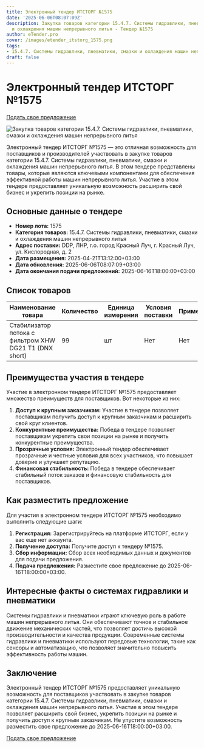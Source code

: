```yaml
---
title: Электронный тендер ИТСТОРГ №1575
date: '2025-06-06T08:07:09Z'
description: Закупка товаров категории 15.4.7. Системы гидравлики, пневматики, смазки
  и охлаждения машин непрерывного литья - Тендер №1575
author: eTender.pro
cover: /images/etender_itstorg_1575.png
tags:
- 15.4.7. Системы гидравлики, пневматики, смазки и охлаждения машин непрерывного литья
draft: false
---
```

# Электронный тендер ИТСТОРГ №1575

[Подать свое предложение](https://itstorg.ru/tender-1575?utm_source=etender)

![Закупка товаров категории 15.4.7. Системы гидравлики, пневматики, смазки и охлаждения машин непрерывного литья](/images/etender_itstorg_1575.png)

Электронный тендер ИТСТОРГ №1575 — это отличная возможность для поставщиков и производителей участвовать в закупке товаров категории 15.4.7. Системы гидравлики, пневматики, смазки и охлаждения машин непрерывного литья. В этом тендере представлены товары, которые являются ключевыми компонентами для обеспечения эффективной работы машин непрерывного литья. Участие в этом тендере предоставляет уникальную возможность расширить свой бизнес и укрепить позиции на рынке.

## Основные данные о тендере

- **Номер лота:** 1575
- **Категория товаров:** 15.4.7. Системы гидравлики, пневматики, смазки и охлаждения машин непрерывного литья
- **Адрес поставки:** DDP, ЛНР, г.о. город Красный Луч, г. Красный Луч, ул. Кислородная, д. 2
- **Дата размещения:** 2025-04-21T13:12:00+03:00
- **Дата обновления:** 2025-06-06T08:07:09+03:00
- **Дата окончания подачи предложений:** 2025-06-16T18:00:00+03:00

## Список товаров

| Наименование товара                                                                 | Количество | Единица измерения | Условия поставки | Примечания |
|-------------------------------------------------------------------------------------|------------|------------------|------------------|-------------|
| Стабилизатор потока с фильтром XHW DG21 T1   (DNX short)                            | 99         | шт               | Нет              | Нет          |

## Преимущества участия в тендере

Участие в электронном тендере ИТСТОРГ №1575 предоставляет множество преимуществ для поставщиков. Вот некоторые из них:

1. **Доступ к крупным заказчикам:** Участие в тендере позволяет поставщикам получить доступ к крупным заказчикам и расширить свой круг клиентов.
2. **Конкурентные преимущества:** Победа в тендере позволяет поставщикам укрепить свои позиции на рынке и получить конкурентные преимущества.
3. **Прозрачные условия:** Электронный тендер обеспечивает прозрачные и честные условия для всех участников, что повышает доверие и улучшает репутацию.
4. **Финансовая стабильность:** Победа в тендере обеспечивает стабильный поток заказов и финансовую стабильность для поставщиков.

## Как разместить предложение

Для участия в электронном тендере ИТСТОРГ №1575 необходимо выполнить следующие шаги:

1. **Регистрация:** Зарегистрируйтесь на платформе ИТСТОРГ, если у вас еще нет аккаунта.
2. **Получение доступа:** Получите доступ к тендеру №1575.
3. **Сбор информации:** Сбор всех необходимых данных и документов для подачи предложения.
4. **Подача предложения:** Разместите свое предложение до 2025-06-16T18:00:00+03:00.

## Интересные факты о системах гидравлики и пневматики

Системы гидравлики и пневматики играют ключевую роль в работе машин непрерывного литья. Они обеспечивают точное и стабильное движение механических частей, что позволяет достичь высокой производительности и качества продукции. Современные системы гидравлики и пневматики используют передовые технологии, такие как сенсоры и автоматизацию, что позволяет значительно повысить эффективность работы машин.

## Заключение

Электронный тендер ИТСТОРГ №1575 предоставляет уникальную возможность для поставщиков участвовать в закупке товаров категории 15.4.7. Системы гидравлики, пневматики, смазки и охлаждения машин непрерывного литья. Участие в этом тендере позволяет расширить свой бизнес, укрепить позиции на рынке и получить доступ к крупным заказчикам. Не упустите возможность разместить свое предложение до 2025-06-16T18:00:00+03:00.

[Подать свое предложение](https://itstorg.ru/tender-1575?utm_source=etender)
